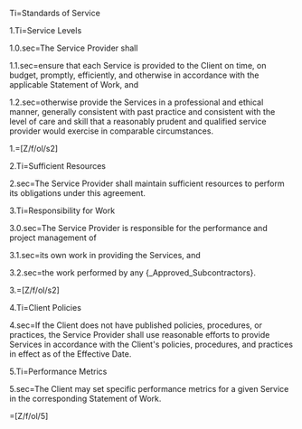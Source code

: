 Ti=Standards of Service

1.Ti=Service Levels

1.0.sec=The Service Provider shall

1.1.sec=ensure that each Service is provided to the Client on time, on budget, promptly, efficiently, and otherwise in accordance with the applicable Statement of Work, and

1.2.sec=otherwise provide the Services in a professional and ethical manner, generally consistent with past practice and consistent with the level of care and skill that a reasonably prudent and qualified service provider would exercise in comparable circumstances.

1.=[Z/f/ol/s2]

2.Ti=Sufficient Resources

2.sec=The Service Provider shall maintain sufficient resources to perform its obligations under this agreement.

3.Ti=Responsibility for Work

3.0.sec=The Service Provider is responsible for the performance and project management of

3.1.sec=its own work in providing the Services, and

3.2.sec=the work performed by any {_Approved_Subcontractors}.

3.=[Z/f/ol/s2]

4.Ti=Client Policies

4.sec=If the Client does not have published policies, procedures, or practices, the Service Provider shall use reasonable efforts to provide Services in accordance with the Client's policies, procedures, and practices in effect as of the Effective Date.

5.Ti=Performance Metrics

5.sec=The Client may set specific performance metrics for a given Service in the corresponding Statement of Work.

=[Z/f/ol/5]

